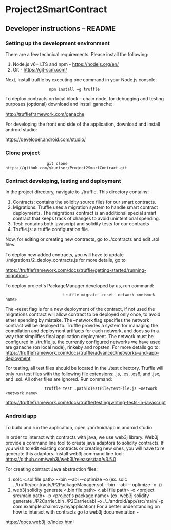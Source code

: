 # Project2SmartContract


##	Developer instructions – README

### Setting up the development environment
There are a few technical requirements. Please install the following:
1)	Node.js v6+ LTS and npm  - https://nodejs.org/en/
2)	Git - https://git-scm.com/

Next, install truffle by executing one command in your Node.js console:
                       
                       npm install –g truffle
                       
To deploy contracts on local block – chain node, for debugging and testing purposes (optional) download and install ganache:
                    
http://truffleframework.com/ganache
                    
For developing the front end side of the application, download and install android studio:

https://developer.android.com/studio/

### Clone project

                      git clone https://github.com/ykurtser/Project2SmartContract.git

### Contract developing, testing and deployment 
In the project directory, navigate to ./truffle. This directory contains:
1)	Contracts:  contains the solidity source files for our smart contracts.
2)	Migrations: Truffle uses a migration system to handle smart contract deployments. The migrations contract is an additional special smart contract that keeps track of changes to avoid unintentional spending.
3)	Test: contains both javascript and solidity tests for our contracts
4)	Truffle.js: a truffle configuration file.

Now, for editing or creating new contracts, go to ./contracts and edit .sol files.

To deploy new added contracts, you will have to update ./migrations/2_deploy_contracts.js for more details, go to 

https://truffleframework.com/docs/truffle/getting-started/running-migrations.


To deploy project's PackageManager developed by us, run command:

                             
                             truffle migrate –reset –network <network name> 

The –reset flag is for a new deployment of the contract, if not used the migrations contract will allow contract to be deployed only once, to avoid ether spending by mistake.
The –network flag specifies the network contract will be deployed to. Truffle provides a system for managing the compilation and deployment artifacts for each network, and does so in a way that simplifies final application deployment. The network must be configured in ./truffle.js.  the currently configured networks we have used are ganache (on local node), rinkeby and ropsten. For more details go to: https://truffleframework.com/docs/truffle/advanced/networks-and-app-deployment

For testing, all test files should be located in the ./test directory. Truffle will only run test files with the following file extensions: .js, .es, .es6, and .jsx, and .sol. All other files are ignored. Run command:

                     truffle test .pathToTestFile/testFile.js –network  <network name>
 
https://truffleframework.com/docs/truffle/testing/writing-tests-in-javascript
### Android app
To build and run the application, open ./android/app in android studio.

In order to interact with contracts with java, we use web3j library. Web3j provide a command line tool to create java adaptors to solidity contracts. If you wish to edit existing contracts or creating new ones, you will have to re generate this adaptors.
Install web3j command line tool:
 https://github.com/web3j/web3j/releases/tag/v3.5.0

For creating contract Java abstraction files:
1.	solc <.sol file path> --bin --abi --optimize -o (ex. solc ../truffle/contracts/P2PackageManager.sol --bin --abi --optimize -o ./)
2.	web3j solidity generate <.bin file path> <.abi file path> -o <project src/main path> -p <project's package name> (ex. web3j solidity generate ./P2Carrier.bin ./P2Carrier.abi -o ./../android/app/src/main/ -p com.example.chaimovy.myapplication)
For a better understanding on how to interact with contracts go to web3j documentation -

https://docs.web3j.io/index.html







